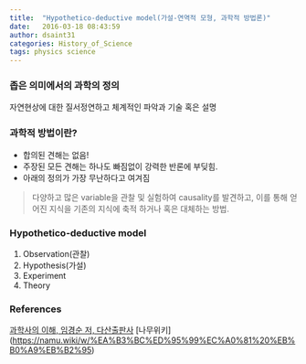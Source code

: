 ```yaml
---
title:  "Hypothetico-deductive model(가설-연역적 모형, 과학적 방법론)"
date:   2016-03-18 08:43:59
author: dsaint31
categories: History_of_Science
tags: physics science
---
```


### 좁은 의미에서의 과학의 정의
자연현상에 대한 질서정연하고 체계적인 파악과 기술 혹은 설명

### 과학적 방법이란?
* 합의된 견해는 없음!
* 주장된 모든 견해는 하나도 빠짐없이 강력한 반론에 부딪힘.
* 아래의 정의가 가장 무난하다고 여겨짐

> 다양하고 많은 variable을 관찰 및 실험하여 causality를 발견하고, 이를 통해 얻어진 지식을 기존의 지식에 축적 하거나 혹은 대체하는 방법.

### Hypothetico-deductive model
1. Observation(관찰)
2. Hypothesis(가설)
3. Experiment
4. Theory

### References
[과학사의 이해, 임경순 저, 다산출판사](https://www.kyobobook.co.kr/product/detailViewKor.laf?mallGb=KOR&ejkGb=KOR&barcode=9788971104637)
[나무위키] (https://namu.wiki/w/%EA%B3%BC%ED%95%99%EC%A0%81%20%EB%B0%A9%EB%B2%95)
